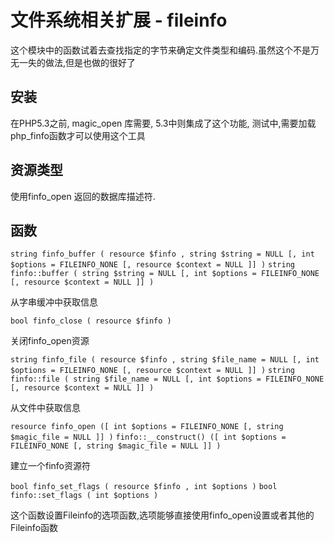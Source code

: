 # 文件系统相关扩展 - fileinfo

这个模块中的函数试着去查找指定的字节来确定文件类型和编码.虽然这个不是万无一失的做法,但是也做的很好了

## 安装

在PHP5.3之前, magic_open 库需要, 5.3中则集成了这个功能, 测试中,需要加载 php_finfo函数才可以使用这个工具

## 资源类型

使用finfo_open 返回的数据库描述符.

## 函数

`string finfo_buffer ( resource $finfo , string $string = NULL [, int $options = FILEINFO_NONE [, resource $context = NULL ]] )` `string finfo::buffer ( string $string = NULL [, int $options = FILEINFO_NONE [, resource $context = NULL ]] )`

从字串缓冲中获取信息

`bool finfo_close ( resource $finfo )`

关闭finfo_open资源

`string finfo_file ( resource $finfo , string $file_name = NULL [, int $options = FILEINFO_NONE [, resource $context = NULL ]] )` `string finfo::file ( string $file_name = NULL [, int $options = FILEINFO_NONE [, resource $context = NULL ]] )`

从文件中获取信息

`resource finfo_open ([ int $options = FILEINFO_NONE [, string $magic_file = NULL ]] )` `finfo::__construct() ([ int $options = FILEINFO_NONE [, string $magic_file = NULL ]] )`

建立一个finfo资源符

`bool finfo_set_flags ( resource $finfo , int $options )` `bool finfo::set_flags ( int $options )`

这个函数设置Fileinfo的选项函数,选项能够直接使用finfo_open设置或者其他的Fileinfo函数